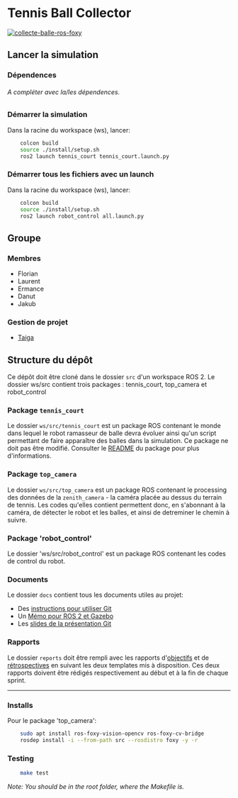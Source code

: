 # Tennis Ball Collector

[![collecte-balle-ros-foxy](https://github.com/FLEDJ-Inge/CollecteBalle/actions/workflows/collecte-balle-ros-foxy.yml/badge.svg)](https://github.com/FLEDJ-Inge/CollecteBalle/actions/workflows/collecte-balle-ros-foxy.yml)

## Lancer la simulation

### Dépendences

###### A compléter avec la/les dépendences.


### Démarrer la simulation
Dans la racine du workspace (ws), lancer:
```bash
    colcon build
    source ./install/setup.sh
    ros2 launch tennis_court tennis_court.launch.py
```

### Démarrer tous les fichiers avec un launch
Dans la racine du workspace (ws), lancer:
```bash
    colcon build
    source ./install/setup.sh
    ros2 launch robot_control all.launch.py
```

## Groupe

### Membres

- Florian
- Laurent
- Ermance
- Danut
- Jakub

### Gestion de projet

- [Taiga](https://tree.taiga.io/project/xqubics-fledj-inge/)


## Structure du dépôt

Ce dépôt doit être cloné dans le dossier `src` d'un workspace ROS 2.
Le dossier ws/src contient trois packages : tennis_court, top_camera et robot_control

### Package `tennis_court`

Le dossier `ws/src/tennis_court` est un package ROS contenant le monde dans lequel le robot ramasseur de balle devra évoluer ainsi qu'un script permettant de faire apparaître des balles dans la simulation.
Ce package ne doit pas être modifié.
Consulter le [README](ws/src/tennis_court/README.md) du package pour plus d'informations.

### Package `top_camera`

Le dossier `ws/src/top_camera` est un package ROS contenant le processing des données de la `zenith_camera` - la caméra placée au dessus du terrain de tennis.
Les codes qu'elles contient permettent donc, en s'abonnant à la caméra, de détecter le robot et les balles, et ainsi de detreminer le chemin à suivre.

### Package 'robot_control'

Le dossier 'ws/src/robot_control' est un package ROS contenant les codes de control du robot.

### Documents

Le dossier `docs` contient tous les documents utiles au projet:
- Des [instructions pour utiliser Git](docs/GitWorkflow_fork.md)
- Un [Mémo pour ROS 2 et Gazebo](docs/Memo_ROS2.pdf)
- Les [slides de la présentation Git](docs/GitPresentation.pdf)


### Rapports

Le dossier `reports` doit être rempli avec les rapports d'[objectifs](../reports/GoalsTemplate.md) et de [rétrospectives](../reports/DebriefTemplate.md) en suivant les deux templates mis à disposition. Ces deux rapports doivent être rédigés respectivement au début et à la fin de chaque sprint.

_________

### Installs
Pour le package 'top_camera':
```sh
    sudo apt install ros-foxy-vision-opencv ros-foxy-cv-bridge
    rosdep install -i --from-path src --rosdistro foxy -y -r
```
<!-- sudo apt install ros-humble-ament-pycodestyle -->


### Testing
```sh
    make test
```
*Note: You should be in the root folder, where the Makefile is.*
